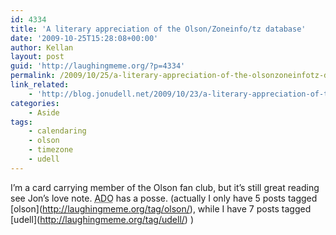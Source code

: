 ```yaml
---
id: 4334
title: 'A literary appreciation of the Olson/Zoneinfo/tz database'
date: '2009-10-25T15:28:08+00:00'
author: Kellan
layout: post
guid: 'http://laughingmeme.org/?p=4334'
permalink: /2009/10/25/a-literary-appreciation-of-the-olsonzoneinfotz-database/
link_related:
    - 'http://blog.jonudell.net/2009/10/23/a-literary-appreciation-of-the-olsonzoneinfotz-database/'
categories:
    - Aside
tags:
    - calendaring
    - olson
    - timezone
    - udell
---
```


I’m a card carrying member of the Olson fan club, but it’s still great reading see Jon’s love note. <acronym title="Arthur David Olson">ADO</acronym> has a posse. (actually I only have 5 posts tagged \[olson\](http://laughingmeme.org/tag/olson/), while I have 7 posts tagged \[udell\](http://laughingmeme.org/tag/udell/) )